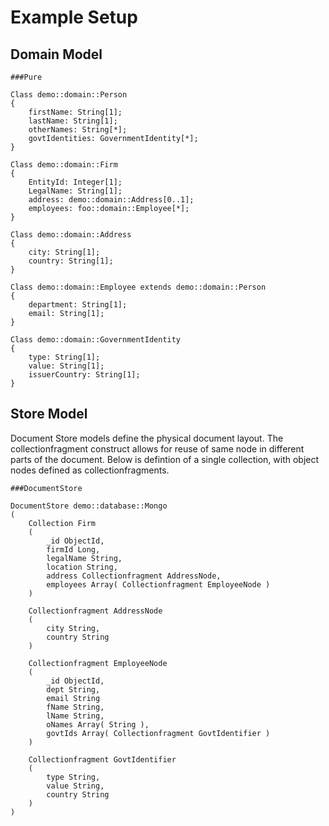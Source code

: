 # Example Setup


## Domain Model

```
###Pure

Class demo::domain::Person
{
    firstName: String[1];
    lastName: String[1];
    otherNames: String[*];
    govtIdentities: GovernmentIdentity[*];
}

Class demo::domain::Firm
{
    EntityId: Integer[1];
    LegalName: String[1];
    address: demo::domain::Address[0..1];
    employees: foo::domain::Employee[*];
}

Class demo::domain::Address
{   
    city: String[1];
    country: String[1];
}

Class demo::domain::Employee extends demo::domain::Person
{   
    department: String[1];
    email: String[1];
}

Class demo::domain::GovernmentIdentity
{
    type: String[1];
    value: String[1];
    issuerCountry: String[1];
}
```

## Store Model
Document Store models define the physical document layout.  The collectionfragment construct allows for reuse of same node in different parts of the document.
Below is defintion of a single collection, with object nodes defined as collectionfragments.
```
###DocumentStore

DocumentStore demo::database::Mongo 
(
    Collection Firm
    (
        _id ObjectId,
        firmId Long,
        legalName String,
        location String,
        address Collectionfragment AddressNode,
        employees Array( Collectionfragment EmployeeNode )
    )
    
    Collectionfragment AddressNode
    (
        city String,
        country String
    )
    
    Collectionfragment EmployeeNode
    (
        _id ObjectId,
        dept String,
        email String
        fName String,
        lName String,
        oNames Array( String ),
        govtIds Array( Collectionfragment GovtIdentifier )
    )
    
    Collectionfragment GovtIdentifier
    (
        type String, 
        value String,
        country String
    )
)
```